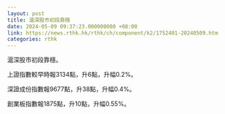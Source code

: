 ```yaml
---
layout: post
title: 滬深股市初段靠穩
date: 2024-05-09 09:37:23.000000000 +08:00
link: https://news.rthk.hk/rthk/ch/component/k2/1752401-20240509.htm
categories: rthk
---
```


滬深股市初段靠穩。

上證指數較早時報3134點，升6點，升幅0.2%。

深證成份指數報9677點，升38點，升幅0.4%。

創業板指數報1875點，升10點，升幅0.55%。
